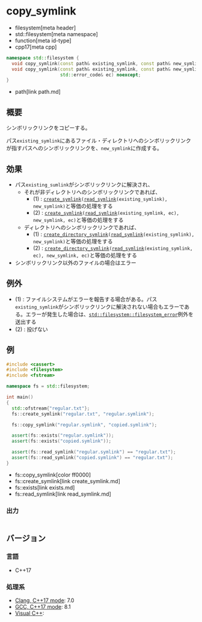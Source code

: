 # copy_symlink
* filesystem[meta header]
* std::filesystem[meta namespace]
* function[meta id-type]
* cpp17[meta cpp]

```cpp
namespace std::filesystem {
  void copy_symlink(const path& existing_symlink, const path& new_symlink); // (1)
  void copy_symlink(const path& existing_symlink, const path& new_symlink,
                    std::error_code& ec) noexcept;                          // (2)
}
```
* path[link path.md]

## 概要
シンボリックリンクをコピーする。

パス`existing_symlink`にあるファイル・ディレクトリへのシンボリックリンクが指すパスへのシンボリックリンクを、`new_symlink`に作成する。


## 効果
- パス`existing_sumlink`がシンボリックリンクに解決され、
    - それが非ディレクトリへのシンボリックリンクであれば、
        - (1) : [`create_symlink`](create_symlink.md)`(`[`read_symlink`](read_symlink.md)`(existing_symlink), new_symlink)`と等価の処理をする
        - (2) : [`create_symlink`](create_symlink.md)`(`[`read_symlink`](read_symlink.md)`(existing_symlink, ec), new_symlink, ec)`と等価の処理をする
    - ディレクトリへのシンボリックリンクであれば、
        - (1) : [`create_directory_symlink`](create_directory_symlink.md)`(`[`read_symlink`](read_symlink.md)`(existing_symlink), new_symlink)`と等価の処理をする
        - (2) : [`create_directory_symlink`](create_directory_symlink.md)`(`[`read_symlink`](read_symlink.md)`(existing_symlink, ec), new_symlink, ec)`と等価の処理をする
- シンボリックリンク以外のファイルの場合はエラー


## 例外
- (1) : ファイルシステムがエラーを報告する場合がある。パス`existing_symlink`がシンボリックリンクに解決されない場合もエラーである。エラーが発生した場合は、[`std::filesystem::filesystem_error`](filesystem_error.md)例外を送出する
- (2) : 投げない


## 例
```cpp example
#include <cassert>
#include <filesystem>
#include <fstream>

namespace fs = std::filesystem;

int main()
{
  std::ofstream{"regular.txt"};
  fs::create_symlink("regular.txt", "regular.symlink");

  fs::copy_symlink("regular.symlink", "copied.symlink");

  assert(fs::exists("regular.symlink"));
  assert(fs::exists("copied.symlink"));

  assert(fs::read_symlink("regular.symlink") == "regular.txt");
  assert(fs::read_symlink("copied.symlink") == "regular.txt");
}
```
* fs::copy_symlink[color ff0000]
* fs::create_symlink[link create_symlink.md]
* fs::exists[link exists.md]
* fs::read_symlink[link read_symlink.md]

### 出力
```
```

## バージョン
### 言語
- C++17

### 処理系
- [Clang, C++17 mode](/implementation.md#clang): 7.0
- [GCC, C++17 mode](/implementation.md#gcc): 8.1
- [Visual C++](/implementation.md#visual_cpp):
